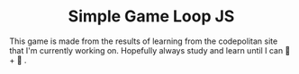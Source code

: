 <h1 align="center">Simple Game Loop JS</h1>

<p>This game is made from the results of learning from the codepolitan site that I'm currently working on. Hopefully always study and learn until I can 👣 + 🧠 .</p>
